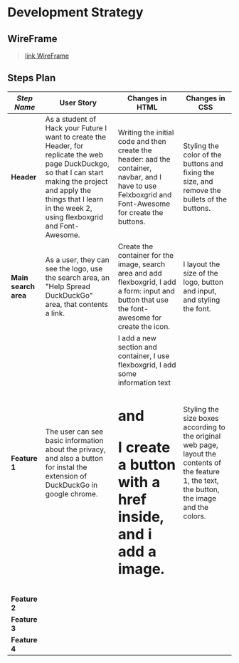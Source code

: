 # Development Strategy

## WireFrame

> [link WireFrame](https://wireframe.cc/Fiuu52)

## Steps Plan


| _Step Name_ | User Story | Changes in HTML | Changes in CSS |
| --- | --- | --- | --- |
| __Header__ | As a student of Hack your Future I want to create the Header, for replicate the web page DuckDuckgo, so that I can start making the project and apply the things that I learn in the week 2, using flexboxgrid and Font-Awesome. | Writing the initial code and then create the header: aad the container, navbar, and I have to use  Felxboxgrid and Font-Awesome for create the buttons. | Styling the color of the buttons and fixing the size, and remove the bullets of the buttons. |
| __Main search area__ | As a user, they can see the logo, use the search area, an  "Help Spread DuckDuckGo" area, that contents a link. | Create the container for the image, search area and add flexboxgrid, I add a form: input and button that use the font-awesome for create the icon.  | I layout the size of the logo, button and input, and styling the font.  |
| __Feature 1__ | The user can see basic information about the privacy, and also a button for instal the extension of DuckDuckGo in google chrome. | I add a new section and container, I use flexboxgrid, I add some information text <H1> and <p> I create a button with a href inside, and i add a image.  | Styling the size boxes according to the original web page, layout the contents of the feature 1, the text, the button, the image and the colors.  |
| __Feature 2__ | |  |  |
| __Feature 3__ | |  |  |
| __Feature 4__ | |  |  |



